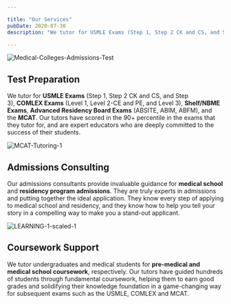 ```yaml
---

title: "Our Services"
pubDate: 2020-07-30
description: "We tutor for USMLE Exams (Step 1, Step 2 CK and CS, and Step 3), COMLEX Exams (Level 1, Level 2CE and PE, and Level 3), Shelf/NBME Exams, Advanced Residenc"

---
```



![](https://www.medlearnity.com//images/wp/2024/05/Medical-Colleges-Admissions-Test.webp "Medical-Colleges-Admissions-Test")

## Test Preparation

We tutor for **USMLE Exams** (Step 1, Step 2 CK and CS, and Step 3), **COMLEX Exams** (Level 1, Level 2-CE and PE, and Level 3), **Shelf/NBME Exams**, **Advanced Residency Board Exams** (ABSITE, ABIM, ABFM), and the **MCAT**. Our tutors have scored in the 90+ percentile in the exams that they tutor for, and are expert educators who are deeply committed to the success of their students.

![](https://www.medlearnity.com//images/wp/2024/05/MCAT-Tutoring-1.webp "MCAT-Tutoring-1")

## Admissions Consulting

Our admissions consultants provide invaluable guidance for **medical school** and **residency program admissions**. They are truly experts in admissions and putting together the ideal application. They know every step of applying to medical school and residency, and they know how to help you tell your story in a compelling way to make you a stand-out applicant.

![](https://www.medlearnity.com//images/wp/2024/05/LEARNING-1-scaled-1.webp "LEARNING-1-scaled-1")

## Coursework Support

We tutor undergraduates and medical students for **pre-medical and medical school coursework**, respectively. Our tutors have guided hundreds of students through fundamental coursework, helping them to earn good grades and solidifying their knowledge foundation in a game-changing way for subsequent exams such as the USMLE, COMLEX and MCAT.
